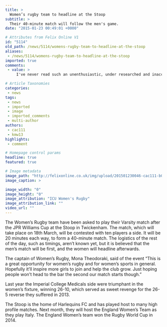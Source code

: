```yaml
---
title: >
  Women’s rugby team to headline at the Stoop
subtitle: >
  Their 40-minute match will follow the men's game.
date: "2015-01-23 00:49:01 +0000"

# Attributes from Felix Online V1
id: "5114"
old_path: /news/5114/womens-rugby-team-to-headline-at-the-stoop
aliases:
 - /news/5114/womens-rugby-team-to-headline-at-the-stoop
imported: true
comments:
 - value: >
     I've never read such an unenthusiastic, under researched and inaccurate article in the felix. I'm disappointed this opportunity to showcase a fantastic up and coming sport has been slightly wasted. Women's rugby is a fast paced and tactical game and in lots of ways very different to watch and play than the men's game. I personally find it way more exciting to watch and hope all imperial students at varsity enjoy watching as I will!,fitflops store <br>fitflop australia sale http://australiafitflops.iemiller.net/,fitflops australia <br>fitflop discount http://australiafitflops.iemiller.net/,shoes birkenstock <br>birkenstock online sale http://birkenstockaustralia.rochecap.org/,discount birkenstock <br>birkenstock sale online http://birkenstockaustralia2013.blogspot.com/,christian loubitin <br>christian louboutin sale canada http://christianlouboutincanadaoutlet.blogspot.com/,louboutin sneakers <br>christian louboutin http://christianlouboutincanadaoutlet.blogspot.com/,Tim Tebow did things which have never been done attending sch

# Article Taxonomies
categories:
 - news
tags:
 - news
 - imported
 - image
 - imported_comments
 - multi-author
authors:
 - cac111
 - kmw13
highlights:
 - comment

# Homepage control params
headline: true
featured: true

# Image metadata
image_path: "http://felixonline.co.uk/img/upload/201501230046-cac111-b05dostimaa-af9.jpg"
image_caption: >

image_width: "0"
image_height: "0"
image_attribution: "ICU Women's Rugby"
image_attribution_link: ""
video_url: ""
---
```


The Women’s Rugby team have been asked to play their Varsity match after the JPR Williams Cup at the Stoop in Twickenham. The match, which will take place on 18th March, will be contested with ten players a side. It will be 20 minutes each way, to form a 40-minute match. The logistics of the rest of the day, such as timings, aren’t known yet, but it is believed that the men’s match will be first, and the women will headline afterwards.

The captain of Women’s Rugby, Mona Theodoraki, said of the event “This is a great opportunity for women’s rugby and for women’s sports in general. Hopefully it’ll inspire more girls to join and help the club grow. Just hoping people won’t head to the bar the second our match starts though.”

Last year the Imperial College Medicals side were triumphant in the women’s fixture, winning 26-10, which served as sweet revenge for the 26-5 reverse they suffered in 2013.

The Stoop is the home of Harlequins FC and has played host to many high profile matches. Next month, they will host the England Women’s Team as they play Italy. The England Women’s team won the Rugby World Cup in 2014.
